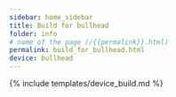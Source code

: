 ```yaml
---
sidebar: home_sidebar
title: Build for bullhead
folder: info
# name of the page (/{{permalink}}.html)
permalink: build_for_bullhead.html
device: bullhead
---
```

{% include templates/device_build.md %}
